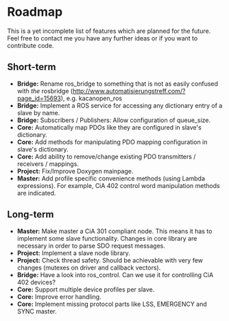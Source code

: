 # Roadmap

This is a yet incomplete list of features which are planned for the future. Feel free to contact me you have any further ideas or if you want to contribute code.

## Short-term

* __Bridge:__ Rename ros_bridge to something that is not as easily confused with _the_ rosbridge (http://www.automatisierungstreff.com/?page_id=15693), e.g. kacanopen_ros
* __Bridge:__ Implement a ROS service for accessing any dictionary entry of a slave by name.
* __Bridge:__ Subscribers / Publishers: Allow configuration of queue_size.
* __Core:__ Automatically map PDOs like they are configured in slave's dictionary.
* __Core:__ Add methods for manipulating PDO mapping configuration in slave's dictionary.
* __Core:__ Add ability to remove/change existing PDO transmitters / receivers / mappings.
* __Project:__ Fix/Improve Doxygen mainpage.
* __Master:__ Add profile specific convenience methods (using Lambda expressions). For example, CiA 402 control word manipulation methods are indicated.

## Long-term

* __Master:__ Make master a CiA 301 compliant node. This means it has to implement some slave functionality. Changes in core library are necessary in order to parse SDO request messages.
* __Project:__ Implement a slave node library.
* __Project:__ Check thread safety. Should be achievable with very few changes (mutexes on driver and callback vectors).
* __Bridge:__ Have a look into ros_control. Can we use it for controlling CiA 402 devices?
* __Core:__ Support multiple device profiles per slave.
* __Core:__ Improve error handling.
* __Core:__ Implement missing protocol parts like LSS, EMERGENCY and SYNC master.

